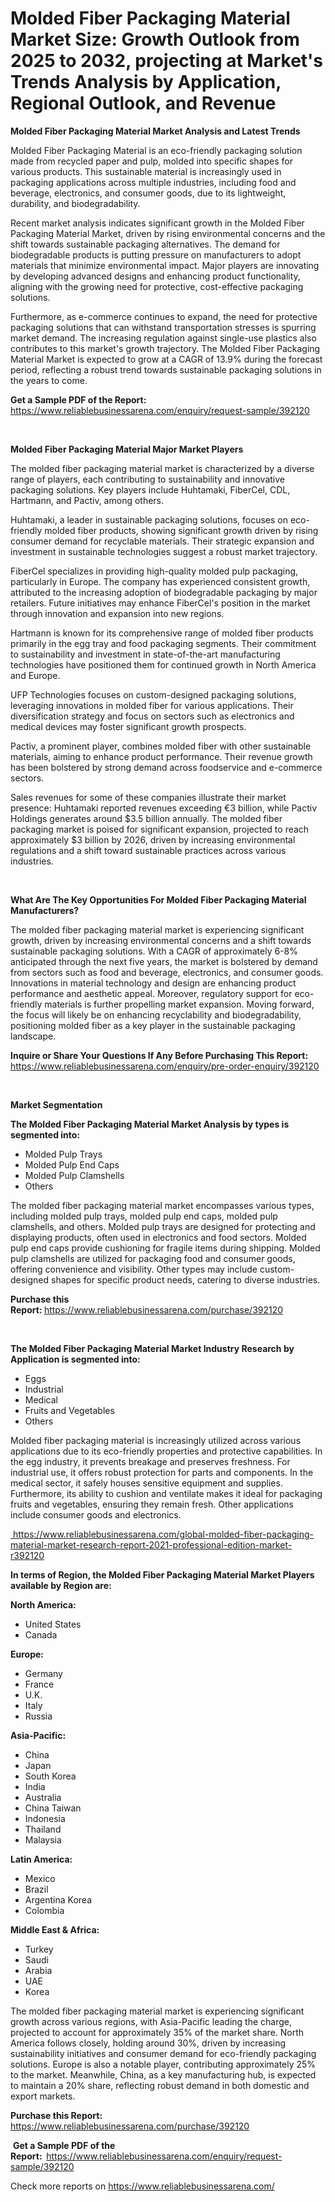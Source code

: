 <p><h1>Molded Fiber Packaging Material Market Size: Growth Outlook from 2025 to 2032, projecting at Market's Trends Analysis by Application, Regional Outlook, and Revenue</h1></p><p><strong>Molded Fiber Packaging Material Market Analysis and Latest Trends</strong></p>
<p><p>Molded Fiber Packaging Material is an eco-friendly packaging solution made from recycled paper and pulp, molded into specific shapes for various products. This sustainable material is increasingly used in packaging applications across multiple industries, including food and beverage, electronics, and consumer goods, due to its lightweight, durability, and biodegradability. </p><p>Recent market analysis indicates significant growth in the Molded Fiber Packaging Material Market, driven by rising environmental concerns and the shift towards sustainable packaging alternatives. The demand for biodegradable products is putting pressure on manufacturers to adopt materials that minimize environmental impact. Major players are innovating by developing advanced designs and enhancing product functionality, aligning with the growing need for protective, cost-effective packaging solutions.</p><p>Furthermore, as e-commerce continues to expand, the need for protective packaging solutions that can withstand transportation stresses is spurring market demand. The increasing regulation against single-use plastics also contributes to this market's growth trajectory. The Molded Fiber Packaging Material Market is expected to grow at a CAGR of 13.9% during the forecast period, reflecting a robust trend towards sustainable packaging solutions in the years to come.</p></p>
<p><strong>Get a Sample PDF of the Report:&nbsp;</strong> <a href="https://www.reliablebusinessarena.com/enquiry/request-sample/392120?utm_campaign=1909&utm_medium=2&utm_source=Github&utm_content=ia&utm_term=17012025&utm_id=molded-fiber-packaging-material">https://www.reliablebusinessarena.com/enquiry/request-sample/392120</a></p>
<p>&nbsp;</p>
<p><strong>Molded Fiber Packaging Material Major Market Players</strong></p>
<p><p>The molded fiber packaging material market is characterized by a diverse range of players, each contributing to sustainability and innovative packaging solutions. Key players include Huhtamaki, FiberCel, CDL, Hartmann, and Pactiv, among others.</p><p>Huhtamaki, a leader in sustainable packaging solutions, focuses on eco-friendly molded fiber products, showing significant growth driven by rising consumer demand for recyclable materials. Their strategic expansion and investment in sustainable technologies suggest a robust market trajectory.</p><p>FiberCel specializes in providing high-quality molded pulp packaging, particularly in Europe. The company has experienced consistent growth, attributed to the increasing adoption of biodegradable packaging by major retailers. Future initiatives may enhance FiberCel's position in the market through innovation and expansion into new regions.</p><p>Hartmann is known for its comprehensive range of molded fiber products primarily in the egg tray and food packaging segments. Their commitment to sustainability and investment in state-of-the-art manufacturing technologies have positioned them for continued growth in North America and Europe.</p><p>UFP Technologies focuses on custom-designed packaging solutions, leveraging innovations in molded fiber for various applications. Their diversification strategy and focus on sectors such as electronics and medical devices may foster significant growth prospects.</p><p>Pactiv, a prominent player, combines molded fiber with other sustainable materials, aiming to enhance product performance. Their revenue growth has been bolstered by strong demand across foodservice and e-commerce sectors.</p><p>Sales revenues for some of these companies illustrate their market presence: Huhtamaki reported revenues exceeding €3 billion, while Pactiv Holdings generates around $3.5 billion annually. The molded fiber packaging market is poised for significant expansion, projected to reach approximately $3 billion by 2026, driven by increasing environmental regulations and a shift toward sustainable practices across various industries.</p></p>
<p>&nbsp;</p>
<p><strong>What Are The Key Opportunities For Molded Fiber Packaging Material Manufacturers?</strong></p>
<p><p>The molded fiber packaging material market is experiencing significant growth, driven by increasing environmental concerns and a shift towards sustainable packaging solutions. With a CAGR of approximately 6-8% anticipated through the next five years, the market is bolstered by demand from sectors such as food and beverage, electronics, and consumer goods. Innovations in material technology and design are enhancing product performance and aesthetic appeal. Moreover, regulatory support for eco-friendly materials is further propelling market expansion. Moving forward, the focus will likely be on enhancing recyclability and biodegradability, positioning molded fiber as a key player in the sustainable packaging landscape.</p></p>
<p><strong>Inquire or Share Your Questions If Any Before Purchasing This Report:</strong> <a href="https://www.reliablebusinessarena.com/enquiry/pre-order-enquiry/392120?utm_campaign=1909&utm_medium=2&utm_source=Github&utm_content=ia&utm_term=17012025&utm_id=molded-fiber-packaging-material">https://www.reliablebusinessarena.com/enquiry/pre-order-enquiry/392120</a></p>
<p>&nbsp;</p>
<p><strong>Market Segmentation</strong></p>
<p><strong>The Molded Fiber Packaging Material Market Analysis by types is segmented into:</strong></p>
<p><ul><li>Molded Pulp Trays</li><li>Molded Pulp End Caps</li><li>Molded Pulp Clamshells</li><li>Others</li></ul></p>
<p><p>The molded fiber packaging material market encompasses various types, including molded pulp trays, molded pulp end caps, molded pulp clamshells, and others. Molded pulp trays are designed for protecting and displaying products, often used in electronics and food sectors. Molded pulp end caps provide cushioning for fragile items during shipping. Molded pulp clamshells are utilized for packaging food and consumer goods, offering convenience and visibility. Other types may include custom-designed shapes for specific product needs, catering to diverse industries.</p></p>
<p><strong>Purchase this Report:&nbsp;</strong><a href="https://www.reliablebusinessarena.com/purchase/392120?utm_campaign=1909&utm_medium=2&utm_source=Github&utm_content=ia&utm_term=17012025&utm_id=molded-fiber-packaging-material">https://www.reliablebusinessarena.com/purchase/392120</a></p>
<p>&nbsp;</p>
<p><strong>The Molded Fiber Packaging Material Market Industry Research by Application is segmented into:</strong></p>
<p><ul><li>Eggs</li><li>Industrial</li><li>Medical</li><li>Fruits and Vegetables</li><li>Others</li></ul></p>
<p><p>Molded fiber packaging material is increasingly utilized across various applications due to its eco-friendly properties and protective capabilities. In the egg industry, it prevents breakage and preserves freshness. For industrial use, it offers robust protection for parts and components. In the medical sector, it safely houses sensitive equipment and supplies. Furthermore, its ability to cushion and ventilate makes it ideal for packaging fruits and vegetables, ensuring they remain fresh. Other applications include consumer goods and electronics.</p></p>
<p><a href="https://www.reliablebusinessarena.com/global-molded-fiber-packaging-material-market-research-report-2021-professional-edition-market-r392120?utm_campaign=1909&utm_medium=2&utm_source=Github&utm_content=ia&utm_term=17012025&utm_id=molded-fiber-packaging-material">&nbsp;https://www.reliablebusinessarena.com/global-molded-fiber-packaging-material-market-research-report-2021-professional-edition-market-r392120</a></p>
<p><strong>In terms of Region, the Molded Fiber Packaging Material Market Players available by Region are:</strong></p>
<p>
    <p> <strong> North America: </strong>
        <ul>
            <li>United States</li>
            <li>Canada</li>
        </ul>
        </p> 
    <p> <strong> Europe: </strong>
        <ul>
            <li>Germany</li>
            <li>France</li>
            <li>U.K.</li>
            <li>Italy</li>
            <li>Russia</li>
        </ul>
        </p> 
    <p> <strong> Asia-Pacific: </strong>
        <ul>
            <li>China</li>
            <li>Japan</li>
            <li>South Korea</li>
            <li>India</li>
            <li>Australia</li>
            <li>China Taiwan</li>
            <li>Indonesia</li>
            <li>Thailand</li>
            <li>Malaysia</li>
        </ul>
        </p> 
    <p> <strong> Latin America: </strong>
        <ul>
            <li>Mexico</li>
            <li>Brazil</li>
            <li>Argentina Korea</li>
            <li>Colombia</li>
        </ul>
        </p> 
    <p> <strong> Middle East & Africa: </strong>
        <ul>
            <li>Turkey</li>
            <li>Saudi</li>
            <li>Arabia</li>
            <li>UAE</li>
            <li>Korea</li>
        </ul>
    </p>
    </p>
<p><p>The molded fiber packaging material market is experiencing significant growth across various regions, with Asia-Pacific leading the charge, projected to account for approximately 35% of the market share. North America follows closely, holding around 30%, driven by increasing sustainability initiatives and consumer demand for eco-friendly packaging solutions. Europe is also a notable player, contributing approximately 25% to the market. Meanwhile, China, as a key manufacturing hub, is expected to maintain a 20% share, reflecting robust demand in both domestic and export markets.</p></p>
<p><strong>Purchase this Report: </strong><a href="https://www.reliablebusinessarena.com/purchase/392120?utm_campaign=1909&utm_medium=2&utm_source=Github&utm_content=ia&utm_term=17012025&utm_id=molded-fiber-packaging-material">https://www.reliablebusinessarena.com/purchase/392120</a></p>
<p>&nbsp;<strong>Get a Sample PDF of the Report:&nbsp;&nbsp;</strong><a href="https://www.reliablebusinessarena.com/enquiry/request-sample/392120?utm_campaign=1909&utm_medium=2&utm_source=Github&utm_content=ia&utm_term=17012025&utm_id=molded-fiber-packaging-material">https://www.reliablebusinessarena.com/enquiry/request-sample/392120</a></p>
<p><strong></strong></p>
<p>Check more reports on <a href="https://www.reliablebusinessarena.com/?utm_campaign=1909&utm_medium=2&utm_source=Github&utm_content=ia&utm_term=17012025&utm_id=molded-fiber-packaging-material">https://www.reliablebusinessarena.com/</a></p>